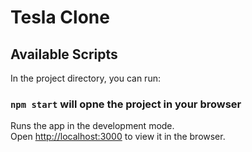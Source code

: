 # Tesla Clone

## Available Scripts

In the project directory, you can run:

### `npm start` will opne the project in your browser

Runs the app in the development mode.\
Open [http://localhost:3000](http://localhost:3000) to view it in the browser.


